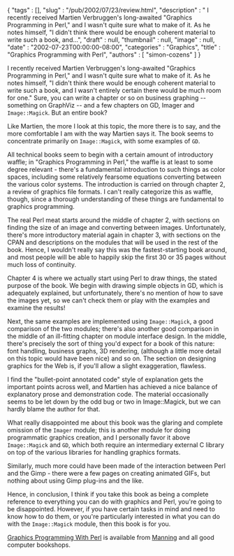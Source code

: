 {
   "tags" : [],
   "slug" : "/pub/2002/07/23/review.html",
   "description" : " I recently received Martien Verbruggen's long-awaited \"Graphics Programming in Perl,\" and I wasn't quite sure what to make of it. As he notes himself, \"I didn't think there would be enough coherent material to write such a book, and...",
   "draft" : null,
   "thumbnail" : null,
   "image" : null,
   "date" : "2002-07-23T00:00:00-08:00",
   "categories" : "Graphics",
   "title" : "Graphics Programming with Perl",
   "authors" : [
      "simon-cozens"
   ]
}



I recently received Martien Verbruggen's long-awaited "Graphics Programming in Perl," and I wasn't quite sure what to make of it. As he notes himself, "I didn't think there would be enough coherent material to write such a book, and I wasn't entirely certain there would be much room for one." Sure, you can write a chapter or so on business graphing -- something on GraphViz -- and a few chapters on GD, Imager and `Image::Magick`. But an entire book?

Like Martien, the more I look at this topic, the more there is to say, and the more comfortable I am with the way Martien says it. The book seems to concentrate primarily on `Image::Magick`, with some examples of `GD`.

All technical books seem to begin with a certain amount of introductory waffle; in "Graphics Programming in Perl," the waffle is at least to some degree relevant - there's a fundamental introduction to such things as color spaces, including some relatively fearsome equations converting between the various color systems. The introduction is carried on through chapter 2, a review of graphics file formats. I can't really categorize this as waffle, though, since a thorough understanding of these things are fundamental to graphics programming.

The real Perl meat starts around the middle of chapter 2, with sections on finding the size of an image and converting between images. Unfortunately, there's more introductory material again in chapter 3, with sections on the CPAN and descriptions on the modules that will be used in the rest of the book. Hence, I wouldn't really say this was the fastest-starting book around, and most people will be able to happily skip the first 30 or 35 pages without much loss of continuity.

Chapter 4 is where we actually start using Perl to draw things, the stated purpose of the book. We begin with drawing simple objects in GD, which is adequately explained, but unfortunately, there's no mention of how to save the images yet, so we can't check them or play with the examples and examine the results!

Next, the same examples are implemented using `Image::Magick`, a good comparison of the two modules; there's also another good comparison in the middle of an ill-fitting chapter on module interface design. In the middle, there's precisely the sort of thing you'd expect for a book of this nature: font handling, business graphs, 3D rendering, (although a little more detail on this topic would have been nice) and so on. The section on designing graphics for the Web is, if you'll allow a slight exaggeration, flawless.

I find the "bullet-point annotated code" style of explanation gets the important points across well, and Martien has achieved a nice balance of explanatory prose and demonstration code. The material occasionally seems to be let down by the odd bug or two in Image::Magick, but we can hardly blame the author for that.

What really disappointed me about this book was the glaring and complete omission of the `Imager` module; this is another module for doing programmatic graphics creation, and I personally favor it above `Image::Magick` and `GD`, which both require an intermediary external C library on top of the various libraries for handling graphics formats.

Similarly, much more could have been made of the interaction between Perl and the Gimp - there were a few pages on creating animated GIFs, but nothing about using Gimp plug-ins and the like.

Hence, in conclusion, I think if you take this book as being a complete reference to everything you can do with graphics and Perl, you're going to be disappointed. However, if you have certain tasks in mind and need to know how to do them, or you're particularly interested in what you can do with the `Image::Magick` module, then this book is for you.

[Graphics Programming With Perl](http://www.manning.com/verbruggen/index.html) is available from [Manning](http://www.manning.com) and all good computer bookshops.

